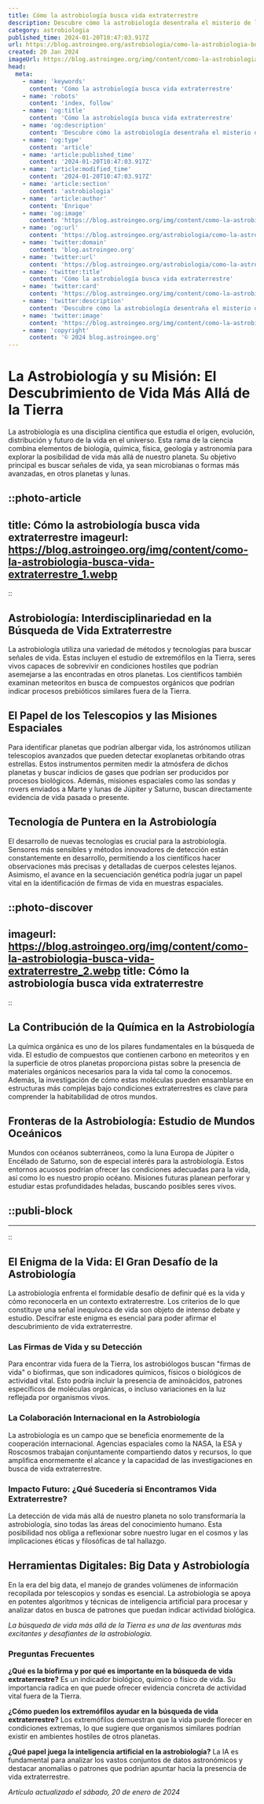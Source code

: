 ```yaml
---
title: Cómo la astrobiología busca vida extraterrestre
description: Descubre cómo la astrobiología desentraña el misterio de la vida en el cosmos, aplicando ciencia avanzada en la búsqueda de lo desconocido.
category: astrobiologia
published_time: 2024-01-20T10:47:03.917Z
url: https://blog.astroingeo.org/astrobiologia/como-la-astrobiologia-busca-vida-extraterrestre
created: 20 Jan 2024
imageUrl: https://blog.astroingeo.org/img/content/como-la-astrobiologia-busca-vida-extraterrestre_1.webp
head:
  meta:
    - name: 'keywords'
      content: 'Cómo la astrobiología busca vida extraterrestre'
    - name: 'robots'
      content: 'index, follow'
    - name: 'og:title'
      content: 'Cómo la astrobiología busca vida extraterrestre'
    - name: 'og:description'
      content: 'Descubre cómo la astrobiología desentraña el misterio de la vida en el cosmos, aplicando ciencia avanzada en la búsqueda de lo desconocido.'
    - name: 'og:type'
      content: 'article'
    - name: 'article:published_time'
      content: '2024-01-20T10:47:03.917Z'
    - name: 'article:modified_time'
      content: '2024-01-20T10:47:03.917Z'
    - name: 'article:section'
      content: 'astrobiologia'
    - name: 'article:author'
      content: 'Enrique'
    - name: 'og:image'
      content: 'https://blog.astroingeo.org/img/content/como-la-astrobiologia-busca-vida-extraterrestre_1.webp'
    - name: 'og:url'
      content: 'https://blog.astroingeo.org/astrobiologia/como-la-astrobiologia-busca-vida-extraterrestre'
    - name: 'twitter:domain'
      content: 'blog.astroingeo.org'
    - name: 'twitter:url'
      content: 'https://blog.astroingeo.org/astrobiologia/como-la-astrobiologia-busca-vida-extraterrestre'
    - name: 'twitter:title'
      content: 'Cómo la astrobiología busca vida extraterrestre'
    - name: 'twitter:card'
      content: 'https://blog.astroingeo.org/img/content/como-la-astrobiologia-busca-vida-extraterrestre_1.webp'
    - name: 'twitter:description'
      content: 'Descubre cómo la astrobiología desentraña el misterio de la vida en el cosmos, aplicando ciencia avanzada en la búsqueda de lo desconocido.'
    - name: 'twitter:image'
      content: 'https://blog.astroingeo.org/img/content/como-la-astrobiologia-busca-vida-extraterrestre_1.webp'
    - name: 'copyright'
      content: '© 2024 blog.astroingeo.org'
---
```

# La Astrobiología y su Misión: El Descubrimiento de Vida Más Allá de la Tierra

La astrobiología es una disciplina científica que estudia el origen, evolución, distribución y futuro de la vida en el universo. Esta rama de la ciencia combina elementos de biología, química, física, geología y astronomía para explorar la posibilidad de vida más allá de nuestro planeta. Su objetivo principal es buscar señales de vida, ya sean microbianas o formas más avanzadas, en otros planetas y lunas. 


::photo-article
---
title: Cómo la astrobiología busca vida extraterrestre
imageurl: https://blog.astroingeo.org/img/content/como-la-astrobiologia-busca-vida-extraterrestre_1.webp
---
::


## Astrobiología: Interdisciplinariedad en la Búsqueda de Vida Extraterrestre

La astrobiología utiliza una variedad de métodos y tecnologías para buscar señales de vida. Estas incluyen el estudio de extremófilos en la Tierra, seres vivos capaces de sobrevivir en condiciones hostiles que podrían asemejarse a las encontradas en otros planetas. Los científicos también examinan meteoritos en busca de compuestos orgánicos que podrían indicar procesos prebióticos similares fuera de la Tierra.

## El Papel de los Telescopios y las Misiones Espaciales

Para identificar planetas que podrían albergar vida, los astrónomos utilizan telescopios avanzados que pueden detectar exoplanetas orbitando otras estrellas. Estos instrumentos permiten medir la atmósfera de dichos planetas y buscar indicios de gases que podrían ser producidos por procesos biológicos. Además, misiones espaciales como las sondas y rovers enviados a Marte y lunas de Júpiter y Saturno, buscan directamente evidencia de vida pasada o presente.

## Tecnología de Puntera en la Astrobiología

El desarrollo de nuevas tecnologías es crucial para la astrobiología. Sensores más sensibles y métodos innovadores de detección están constantemente en desarrollo, permitiendo a los científicos hacer observaciones más precisas y detalladas de cuerpos celestes lejanos. Asimismo, el avance en la secuenciación genética podría jugar un papel vital en la identificación de firmas de vida en muestras espaciales.


::photo-discover
---
imageurl: https://blog.astroingeo.org/img/content/como-la-astrobiologia-busca-vida-extraterrestre_2.webp
title: Cómo la astrobiología busca vida extraterrestre
---
::


## La Contribución de la Química en la Astrobiología

La química orgánica es uno de los pilares fundamentales en la búsqueda de vida. El estudio de compuestos que contienen carbono en meteoritos y en la superficie de otros planetas proporciona pistas sobre la presencia de materiales orgánicos necesarios para la vida tal como la conocemos. Además, la investigación de cómo estas moléculas pueden ensamblarse en estructuras más complejas bajo condiciones extraterrestres es clave para comprender la habitabilidad de otros mundos.

## Fronteras de la Astrobiología: Estudio de Mundos Oceánicos

Mundos con océanos subterráneos, como la luna Europa de Júpiter o Encélado de Saturno, son de especial interés para la astrobiología. Estos entornos acuosos podrían ofrecer las condiciones adecuadas para la vida, así como lo es nuestro propio océano. Misiones futuras planean perforar y estudiar estas profundidades heladas, buscando posibles seres vivos.


  ::publi-block
  ---
  ---
  ::
  
  
## El Enigma de la Vida: El Gran Desafío de la Astrobiología

La astrobiología enfrenta el formidable desafío de definir qué es la vida y cómo reconocerla en un contexto extraterrestre. Los criterios de lo que constituye una señal inequívoca de vida son objeto de intenso debate y estudio. Descifrar este enigma es esencial para poder afirmar el descubrimiento de vida extraterrestre.

### Las Firmas de Vida y su Detección

Para encontrar vida fuera de la Tierra, los astrobiólogos buscan "firmas de vida" o biofirmas, que son indicadores químicos, físicos o biológicos de actividad vital. Esto podría incluir la presencia de aminoácidos, patrones específicos de moléculas orgánicas, o incluso variaciones en la luz reflejada por organismos vivos.

### La Colaboración Internacional en la Astrobiología

La astrobiología es un campo que se beneficia enormemente de la cooperación internacional. Agencias espaciales como la NASA, la ESA y Roscosmos trabajan conjuntamente compartiendo datos y recursos, lo que amplifica enormemente el alcance y la capacidad de las investigaciones en busca de vida extraterrestre.

### Impacto Futuro: ¿Qué Sucedería si Encontramos Vida Extraterrestre?

La detección de vida más allá de nuestro planeta no solo transformaría la astrobiología, sino todas las áreas del conocimiento humano. Esta posibilidad nos obliga a reflexionar sobre nuestro lugar en el cosmos y las implicaciones éticas y filosóficas de tal hallazgo.

## Herramientas Digitales: Big Data y Astrobiología

En la era del big data, el manejo de grandes volúmenes de información recopilada por telescopios y sondas es esencial. La astrobiología se apoya en potentes algoritmos y técnicas de inteligencia artificial para procesar y analizar datos en busca de patrones que puedan indicar actividad biológica.

*La búsqueda de vida más allá de la Tierra es una de las aventuras más excitantes y desafiantes de la astrobiología.*

### Preguntas Frecuentes

**¿Qué es la biofirma y por qué es importante en la búsqueda de vida extraterrestre?**
Es un indicador biológico, químico o físico de vida. Su importancia radica en que puede ofrecer evidencia concreta de actividad vital fuera de la Tierra.

**¿Cómo pueden los extremófilos ayudar en la búsqueda de vida extraterrestre?**
Los extremófilos demuestran que la vida puede florecer en condiciones extremas, lo que sugiere que organismos similares podrían existir en ambientes hostiles de otros planetas.

**¿Qué papel juega la inteligencia artificial en la astrobiología?**
La IA es fundamental para analizar los vastos conjuntos de datos astronómicos y destacar anomalías o patrones que podrían apuntar hacia la presencia de vida extraterrestre.

_Artículo actualizado el sábado, 20 de enero de 2024_